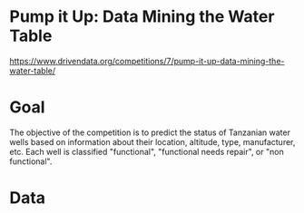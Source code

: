 # Pump it Up: Data Mining the Water Table
https://www.drivendata.org/competitions/7/pump-it-up-data-mining-the-water-table/

# Goal
The objective of the competition is to predict the status of Tanzanian water wells based on information about their location, altitude, type, manufacturer, etc.  Each well is classified "functional", "functional needs repair", or "non functional".

# Data
